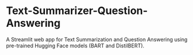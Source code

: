 # Text-Summarizer-Question-Answering
A Streamlit web app for Text Summarization and Question Answering using pre-trained Hugging Face models (BART and DistilBERT).
